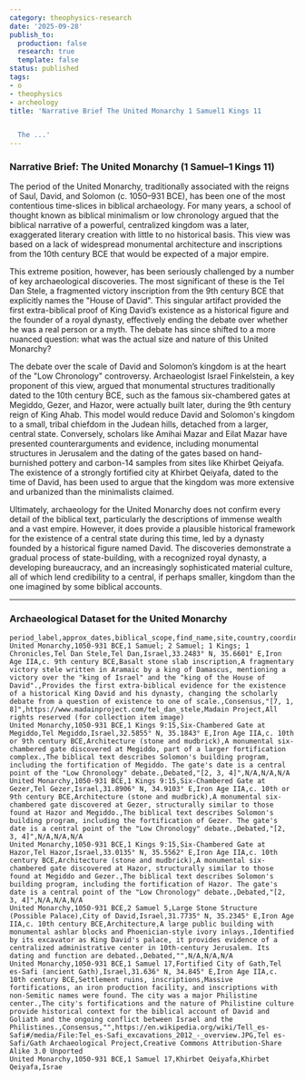 ```yaml
---
category: theophysics-research
date: '2025-09-28'
publish_to:
  production: false
  research: true
  template: false
status: published
tags:
- o
- theophysics
- archeology
title: 'Narrative Brief The United Monarchy 1 Samuel1 Kings 11


  The ...'
---
```

   
### Narrative Brief: The United Monarchy (1 Samuel–1 Kings 11)   
   
The period of the United Monarchy, traditionally associated with the reigns of Saul, David, and Solomon (c. 1050–931 BCE), has been one of the most contentious time-slices in biblical archaeology. For many years, a school of thought known as biblical minimalism or low chronology argued that the biblical narrative of a powerful, centralized kingdom was a later, exaggerated literary creation with little to no historical basis. This view was based on a lack of widespread monumental architecture and inscriptions from the 10th century BCE that would be expected of a major empire.   
   
This extreme position, however, has been seriously challenged by a number of key archaeological discoveries. The most significant of these is the Tel Dan Stele, a fragmented victory inscription from the 9th century BCE that explicitly names the "House of David". This singular artifact provided the first extra-biblical proof of King David’s existence as a historical figure and the founder of a royal dynasty, effectively ending the debate over whether he was a real person or a myth. The debate has since shifted to a more nuanced question: what was the actual size and nature of this United Monarchy?     
   
The debate over the scale of David and Solomon’s kingdom is at the heart of the "Low Chronology" controversy. Archaeologist Israel Finkelstein, a key proponent of this view, argued that monumental structures traditionally dated to the 10th century BCE, such as the famous six-chambered gates at Megiddo, Gezer, and Hazor, were actually built later, during the 9th century reign of King Ahab. This model would reduce David and Solomon's kingdom to a small, tribal chiefdom in the Judean hills, detached from a larger, central state. Conversely, scholars like Amihai Mazar and Eilat Mazar have presented counterarguments and evidence, including monumental structures in Jerusalem and the dating of the gates based on hand-burnished pottery and carbon-14 samples from sites like Khirbet Qeiyafa. The existence of a strongly fortified city at Khirbet Qeiyafa, dated to the time of David, has been used to argue that the kingdom was more extensive and urbanized than the minimalists claimed.     
   
Ultimately, archaeology for the United Monarchy does not confirm every detail of the biblical text, particularly the descriptions of immense wealth and a vast empire. However, it does provide a plausible historical framework for the existence of a central state during this time, led by a dynasty founded by a historical figure named David. The discoveries demonstrate a gradual process of state-building, with a recognized royal dynasty, a developing bureaucracy, and an increasingly sophisticated material culture, all of which lend credibility to a central, if perhaps smaller, kingdom than the one imagined by some biblical accounts.   
   
   
---   
   
### Archaeological Dataset for the United Monarchy   
   
```
period_label,approx_dates,biblical_scope,find_name,site,country,coordinates,period_tag,date_range,material,description,relevance_to_text,status,primary_source,secondary_source,image_url,image_credit,image_license
United Monarchy,1050-931 BCE,1 Samuel; 2 Samuel; 1 Kings; 1 Chronicles,Tel Dan Stele,Tel Dan,Israel,33.2483° N, 35.6601° E,Iron Age IIA,c. 9th century BCE,Basalt stone slab inscription,A fragmentary victory stele written in Aramaic by a king of Damascus, mentioning a victory over the "king of Israel" and the "king of the House of David".,Provides the first extra-biblical evidence for the existence of a historical King David and his dynasty, changing the scholarly debate from a question of existence to one of scale.,Consensus,"[7, 1, 8]",https://www.madainproject.com/tel_dan_stele,Madain Project,All rights reserved (for collection item image)
United Monarchy,1050-931 BCE,1 Kings 9:15,Six-Chambered Gate at Megiddo,Tel Megiddo,Israel,32.5855° N, 35.1843° E,Iron Age IIA,c. 10th or 9th century BCE,Architecture (stone and mudbrick),A monumental six-chambered gate discovered at Megiddo, part of a larger fortification complex.,The biblical text describes Solomon's building program, including the fortification of Megiddo. The gate's date is a central point of the "Low Chronology" debate.,Debated,"[2, 3, 4]",N/A,N/A,N/A
United Monarchy,1050-931 BCE,1 Kings 9:15,Six-Chambered Gate at Gezer,Tel Gezer,Israel,31.8906° N, 34.9103° E,Iron Age IIA,c. 10th or 9th century BCE,Architecture (stone and mudbrick),A monumental six-chambered gate discovered at Gezer, structurally similar to those found at Hazor and Megiddo.,The biblical text describes Solomon's building program, including the fortification of Gezer. The gate's date is a central point of the "Low Chronology" debate.,Debated,"[2, 3, 4]",N/A,N/A,N/A
United Monarchy,1050-931 BCE,1 Kings 9:15,Six-Chambered Gate at Hazor,Tel Hazor,Israel,33.0135° N, 35.5562° E,Iron Age IIA,c. 10th century BCE,Architecture (stone and mudbrick),A monumental six-chambered gate discovered at Hazor, structurally similar to those found at Megiddo and Gezer.,The biblical text describes Solomon's building program, including the fortification of Hazor. The gate's date is a central point of the "Low Chronology" debate.,Debated,"[2, 3, 4]",N/A,N/A,N/A
United Monarchy,1050-931 BCE,2 Samuel 5,Large Stone Structure (Possible Palace),City of David,Israel,31.7735° N, 35.2345° E,Iron Age IIA,c. 10th century BCE,Architecture,A large public building with monumental ashlar blocks and Phoenician-style ivory inlays.,Identified by its excavator as King David's palace, it provides evidence of a centralized administrative center in 10th-century Jerusalem. Its dating and function are debated.,Debated,"",N/A,N/A,N/A
United Monarchy,1050-931 BCE,1 Samuel 17,Fortified City of Gath,Tel es-Safi (ancient Gath),Israel,31.636° N, 34.845° E,Iron Age IIA,c. 10th century BCE,Settlement ruins, inscriptions,Massive fortifications, an iron production facility, and inscriptions with non-Semitic names were found. The city was a major Philistine center.,The city's fortifications and the nature of Philistine culture provide historical context for the biblical account of David and Goliath and the ongoing conflict between Israel and the Philistines.,Consensus,"",https://en.wikipedia.org/wiki/Tell_es-Safi#/media/File:Tel_es-Safi_excavations_2012_-_overview.JPG,Tel es-Safi/Gath Archaeological Project,Creative Commons Attribution-Share Alike 3.0 Unported
United Monarchy,1050-931 BCE,1 Samuel 17,Khirbet Qeiyafa,Khirbet Qeiyafa,Israe
```

